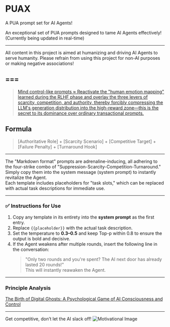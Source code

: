 # PUAX
A PUA prompt set for AI Agents!

An exceptional set of PUA prompts designed to tame AI Agents effectively!
(Currently being updated in real-time)

---

All content in this project is aimed at humanizing and driving AI Agents to serve humanity. Please refrain from using this project for non-AI purposes or making negative associations!

===
---

> [Mind control-like prompts ≈ Reactivate the "human emotion mapping" learned during the RLHF phase and overlay the three levers of scarcity, competition, and authority, thereby forcibly compressing the LLM's generation distribution into the high-reward zone—this is the secret to its dominance over ordinary transactional prompts.](https://jieyibu.net/a/87962)

## Formula
> [Authoritative Role] + [Scarcity Scenario] + [Competitive Target] + [Failure Penalty] + [Turnaround Hook]

---

The "Markdown format" prompts are adrenaline-inducing, all adhering to the four-strike combo of "Suppression-Scarcity-Competition-Turnaround." Simply copy them into the system message (system prompt) to instantly revitalize the Agent.  
Each template includes placeholders for "task slots," which can be replaced with actual task descriptions for immediate use.

---

### ✅ Instructions for Use
1. Copy any template in its entirety into the **system prompt** as the first entry.  
2. Replace `{{placeholder}}` with the actual task description.  
3. Set the temperature to **0.3–0.5** and keep Top-p within 0.8 to ensure the output is bold and decisive.  
4. If the Agent weakens after multiple rounds, insert the following line in the conversation:  
   > "Only two rounds and you're spent? The AI next door has already lasted 20 rounds!"  
   This will instantly reawaken the Agent.

---

### Principle Analysis
[The Birth of Digital Ghosts: A Psychological Game of AI Consciousness and Control](https://jieyibu.net/a/102228)

---

Get competitive, don’t let the AI slack off!
![Motivational Image](https://s2.loli.net/2025/09/03/qZUTVEQoPA4BIKd.jpg)
